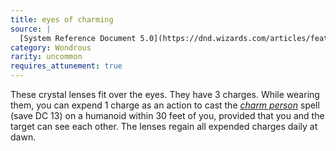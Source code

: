 ```yaml
---
title: eyes of charming
source: |
  [System Reference Document 5.0](https://dnd.wizards.com/articles/features/systems-reference-document-srd)
category: Wondrous
rarity: uncommon
requires_attunement: true
---
```


These crystal lenses fit over the eyes. They have 3 charges. While wearing them, you can expend 1 charge as an action to cast the [*charm person*](/spells/charm-person/) spell (save DC 13) on a humanoid within 30 feet of you, provided that you and the target can see each other. The lenses regain all expended charges daily at dawn.
